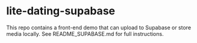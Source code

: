 # lite-dating-supabase

This repo contains a front-end demo that can upload to Supabase or store media locally. See README_SUPABASE.md for full instructions.